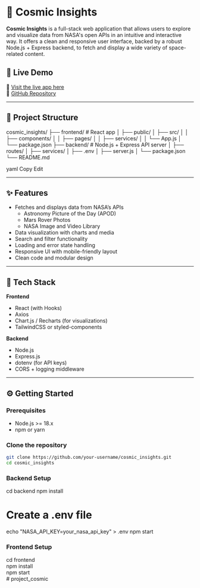 # 🌌 Cosmic Insights

**Cosmic Insights** is a full-stack web application that allows users to explore and visualize data from NASA's open APIs in an intuitive and interactive way. It offers a clean and responsive user interface, backed by a robust Node.js + Express backend, to fetch and display a wide variety of space-related content.

## 🚀 Live Demo

🔗 [Visit the live app here](https://your-deployed-app-link.com)  
🔗 [GitHub Repository](https://github.com/your-username/cosmic_insights)

---

## 📁 Project Structure

cosmic_insights/
├── frontend/ # React app
│ ├── public/
│ ├── src/
│ │ ├── components/
│ │ ├── pages/
│ │ ├── services/
│ │ └── App.js
│ └── package.json
├── backend/ # Node.js + Express API server
│ ├── routes/
│ ├── services/
│ ├── .env
│ ├── server.js
│ └── package.json
└── README.md

yaml
Copy
Edit



---

## ✨ Features

- Fetches and displays data from NASA’s APIs
  - Astronomy Picture of the Day (APOD)
  - Mars Rover Photos
  - NASA Image and Video Library
- Data visualization with charts and media
- Search and filter functionality
- Loading and error state handling
- Responsive UI with mobile-friendly layout
- Clean code and modular design

---

## 🔧 Tech Stack

**Frontend**  
- React (with Hooks)
- Axios
- Chart.js / Recharts (for visualizations)
- TailwindCSS or styled-components

**Backend**  
- Node.js
- Express.js
- dotenv (for API keys)
- CORS + logging middleware

---

## ⚙️ Getting Started

### Prerequisites

- Node.js >= 18.x
- npm or yarn

### Clone the repository

```bash
git clone https://github.com/your-username/cosmic_insights.git
cd cosmic_insights
```

### Backend Setup
cd backend
npm install

# Create a .env file
echo "NASA_API_KEY=your_nasa_api_key" > .env
npm start

### Frontend Setup
cd frontend  
npm install   
npm start  
#   p r o j e c t _ c o s m i c  
 